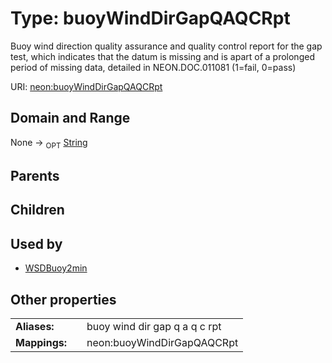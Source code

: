 
# Type: buoyWindDirGapQAQCRpt


Buoy wind direction quality assurance and quality control report for the gap test, which indicates that the datum is missing and is apart of a prolonged period of missing data, detailed in NEON.DOC.011081 (1=fail, 0=pass)

URI: [neon:buoyWindDirGapQAQCRpt](https://data.neonscience.org/buoyWindDirGapQAQCRpt)


## Domain and Range

None ->  <sub>OPT</sub> [String](types/String.md)

## Parents


## Children


## Used by

 * [WSDBuoy2min](WSDBuoy2min.md)

## Other properties

|  |  |  |
| --- | --- | --- |
| **Aliases:** | | buoy wind dir gap q a q c rpt |
| **Mappings:** | | neon:buoyWindDirGapQAQCRpt |


